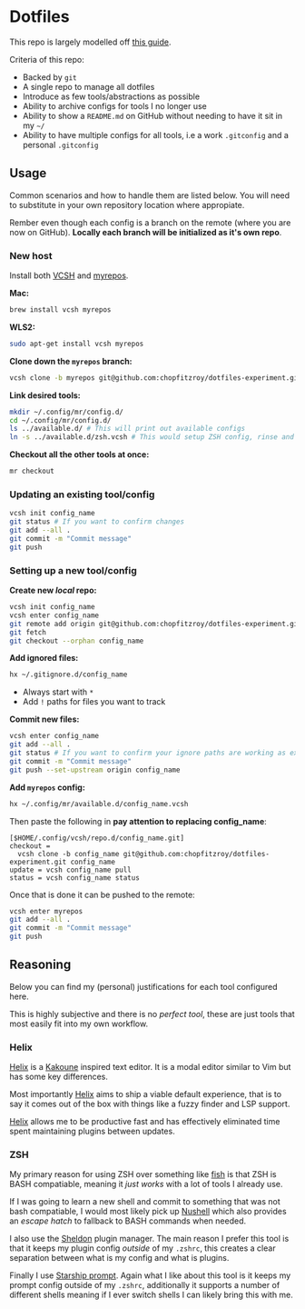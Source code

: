 # Dotfiles

This repo is largely modelled off [this guide](https://germano.dev/dotfiles/).

Criteria of this repo:

- Backed by `git`
- A single repo to manage all dotfiles
- Introduce as few tools/abstractions as possible
- Ability to archive configs for tools I no longer use
- Ability to show a `README.md` on GitHub without needing to have it sit in my `~/`
- Ability to have multiple configs for all tools, i.e a work `.gitconfig` and a personal `.gitconfig`

## Usage

Common scenarios and how to handle them are listed below. You will need to substitute in your own repository location where appropiate.

Rember even though each config is a branch on the remote (where you are now on GitHub). **Locally each branch will be initialized as it's own repo**.

### New host

Install both [VCSH](https://github.com/RichiH/vcsh) and [myrepos](https://myrepos.branchable.com/).

**Mac:**

```sh
brew install vcsh myrepos
```

**WLS2:**

```sh
sudo apt-get install vcsh myrepos
```

**Clone down the `myrepos` branch:**

```sh
vcsh clone -b myrepos git@github.com:chopfitzroy/dotfiles-experiment.git myrepos
```

**Link desired tools:**

```sh
mkdir ~/.config/mr/config.d/
cd ~/.config/mr/config.d/
ls ../available.d/ # This will print out available configs
ln -s ../available.d/zsh.vcsh # This would setup ZSH config, rinse and repeat for all desired tools
```

**Checkout all the other tools at once:**

```sh
mr checkout
```

### Updating an existing tool/config

```sh
vcsh init config_name
git status # If you want to confirm changes
git add --all .
git commit -m "Commit message"
git push
```

### Setting up a new tool/config

**Create new _local_ repo:**

```sh
vcsh init config_name
vcsh enter config_name
git remote add origin git@github.com:chopfitzroy/dotfiles-experiment.git
git fetch
git checkout --orphan config_name
```

**Add ignored files:**

```sh
hx ~/.gitignore.d/config_name
```

- Always start with `*`
- Add `!` paths for files you want to track

**Commit new files:**

```sh
vcsh enter config_name
git add --all .
git status # If you want to confirm your ignore paths are working as expected
git commit -m "Commit message"
git push --set-upstream origin config_name
```

**Add `myrepos` config:**

```sh
hx ~/.config/mr/available.d/config_name.vcsh
```

Then paste the following in **pay attention to replacing config_name**:

```
[$HOME/.config/vcsh/repo.d/config_name.git]
checkout =
  vcsh clone -b config_name git@github.com:chopfitzroy/dotfiles-experiment.git config_name
update = vcsh config_name pull
status = vcsh config_name status
```

Once that is done it can be pushed to the remote:

```sh
vcsh enter myrepos
git add --all .
git commit -m "Commit message"
git push
```

## Reasoning

Below you can find my (personal) justifications for each tool configured here.

This is highly subjective and there is no _perfect tool_, these are just tools that most easily fit into my own workflow.

### Helix

[Helix](https://helix-editor.com/) is a [Kakoune](https://kakoune.org/) inspired text editor. It is a modal editor similar to Vim but has some key differences.

Most importantly [Helix](https://helix-editor.com/) aims to ship a viable default experience, that is to say it comes out of the box with things like a fuzzy finder and LSP support.

[Helix](https://helix-editor.com/) allows me to be productive fast and has effectively eliminated time spent maintaining plugins between updates.

### ZSH

My primary reason for using ZSH over something like [fish](https://fishshell.com/) is that ZSH is BASH compatiable, meaning it _just works_ with a lot of tools I already use.

If I was going to learn a new shell and commit to something that was not bash compatiable, I would most likely pick up [Nushell](https://www.nushell.sh/) which also provides an _escape hatch_ to fallback to BASH commands when needed.
 
I also use the [Sheldon](https://sheldon.cli.rs/) plugin manager. The main reason I prefer this tool is that it keeps my plugin config _outside_ of my `.zshrc`, this creates a clear separation between what is my config and what is plugins.

Finally I use [Starship prompt](https://starship.rs/). Again what I like about this tool is it keeps my prompt config outside of my `.zshrc`, additionally it supports a number of different shells meaning if I ever switch shells I can likely bring this with me.


